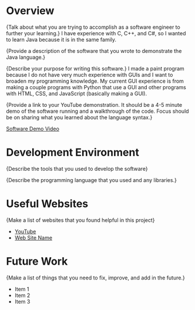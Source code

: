 # Overview

{Talk about what you are trying to accomplish as a software engineer to further your learning.}
I have experience with C, C++, and C#, so I wanted to learn Java because it is in the same family.

{Provide a description of the software that you wrote to demonstrate the Java language.}

{Describe your purpose for writing this software.}
I made a paint program because I do not have very much experience with GUIs and I want to broaden my programming knowledge. My current GUI experience is from making a couple programs with Python that use a GUI and other programs with HTML, CSS, and JavaScript (basically making a GUI).

{Provide a link to your YouTube demonstration. It should be a 4-5 minute demo of the software running and a walkthrough of the code. Focus should be on sharing what you learned about the language syntax.}

[Software Demo Video](http://youtube.link.goes.here)

# Development Environment

{Describe the tools that you used to develop the software}

{Describe the programming language that you used and any libraries.}

# Useful Websites

{Make a list of websites that you found helpful in this project}

- [YouTube](https://www.youtube.com/watch?v=LUrPIs3EwrQ&list=PLsyeobzWxl7pVZdyDXj0arOdTzo4MYekh&index=4)
- [Web Site Name](http://url.link.goes.here)

# Future Work

{Make a list of things that you need to fix, improve, and add in the future.}

- Item 1
- Item 2
- Item 3